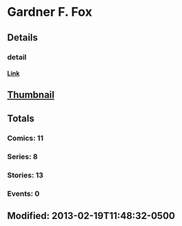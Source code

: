 # Gardner F. Fox 
## Details
### detail
#### [Link](http://marvel.com/comics/creators/3133/gardner_f_fox?utm_campaign=apiRef&utm_source=225578a89fc76f3d20fbffda5d17a88d)
## [Thumbnail](http://i.annihil.us/u/prod/marvel/i/mg/b/40/image_not_available.jpg)
## Totals
### Comics: 11
### Series: 8
### Stories: 13
### Events: 0
## Modified: 2013-02-19T11:48:32-0500